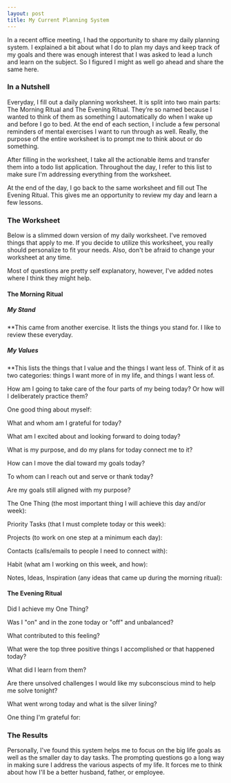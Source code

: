 ```yaml
---
layout: post
title: My Current Planning System
---
```


In a recent office meeting, I had the opportunity to share my daily planning system.  I explained a bit about what I do to plan my days and keep track of my goals and there was enough interest that I was asked to lead a lunch and learn on the subject.  So I figured I might as well go ahead and share the same here.

### In a Nutshell

Everyday, I fill out a daily planning worksheet. It is split into two main parts: The Morning Ritual and The Evening Ritual.  They’re so named because I wanted to think of them as something I automatically do when I wake up and before I go to bed.  At the end of each section, I include a few personal reminders of mental exercises I want to run through as well.  Really, the purpose of the entire worksheet is to prompt me to think about or do something.

After filling in the worksheet, I take all the actionable items and transfer them into a todo list application.  Throughout the day, I refer to this list to make sure I'm addressing everything from the worksheet.

At the end of the day, I go back to the same worksheet and fill out The Evening Ritual.  This gives me an opportunity to review my day and learn a few lessons.

### The Worksheet

Below is a slimmed down version of my daily worksheet.  I've removed things that apply to me.  If you decide to utilize this worksheet, you really should personalize to fit your needs.  Also, don't be afraid to change your worksheet at any time.

Most of questions are pretty self explanatory, however, I've added notes where I think they might help.

#### The Morning Ritual

##### My Stand
**This came from another exercise.  It lists the things you stand for.  I like to review these everyday.

##### My Values
**This lists the things that I value and the things I want less of.  Think of it as two categories: things I want more of in my life, and things I want less of.


How am I going to take care of the four parts of my being today? Or how will I deliberately practice them?

One good thing about myself:

What and whom am I grateful for today?

What am I excited about and looking forward to doing today?

What is my purpose, and do my plans for today connect me to it?

How can I move the dial toward my goals today?

To whom can I reach out and serve or thank today?

Are my goals still aligned with my purpose?

The One Thing (the most important thing I will achieve this day and/or week):

Priority Tasks (that I must complete today or this week):

Projects (to work on one step at a minimum each day):

Contacts (calls/emails to people I need to connect with):

Habit (what am I working on this week, and how):

Notes, Ideas, Inspiration (any ideas that came up during the morning ritual):


#### The Evening Ritual

Did I achieve my One Thing?

Was I "on" and in the zone today or "off" and unbalanced?

What contributed to this feeling?

What were the top three positive things I accomplished or that happened today?

What did I learn from them?

Are there unsolved challenges I would like my subconscious mind to help me solve tonight?

What went wrong today and what is the silver lining?

One thing I'm grateful for:

### The Results

Personally, I've found this system helps me to focus on the big life goals as well as the smaller day to day tasks.  The prompting questions go a long way in making sure I address the various aspects of my life.  It forces me to think about how I'll be a better husband, father, or employee.
